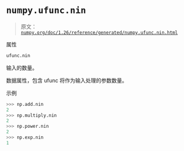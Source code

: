 # `numpy.ufunc.nin`

> 原文：[`numpy.org/doc/1.26/reference/generated/numpy.ufunc.nin.html`](https://numpy.org/doc/1.26/reference/generated/numpy.ufunc.nin.html)

属性

```py
ufunc.nin
```

输入的数量。

数据属性，包含 ufunc 将作为输入处理的参数数量。

示例

```py
>>> np.add.nin
2
>>> np.multiply.nin
2
>>> np.power.nin
2
>>> np.exp.nin
1 
```
